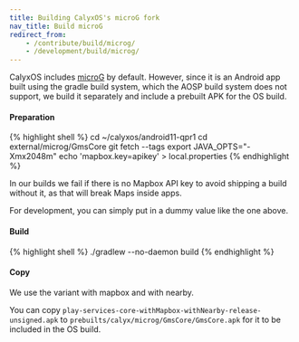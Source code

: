 ```yaml
---
title: Building CalyxOS's microG fork
nav_title: Build microG
redirect_from:
    - /contribute/build/microg/
    - /development/build/microg/
---
```


CalyxOS includes [microG](https://github.com/microG) by default. However, since it is an Android app built using the gradle build system, which the AOSP build system does not support, we build it separately and include a prebuilt APK for the OS build.

#### Preparation

{% highlight shell %}
cd ~/calyxos/android11-qpr1
cd external/microg/GmsCore
git fetch --tags
export JAVA_OPTS="-Xmx2048m"
echo 'mapbox.key=apikey' > local.properties
{% endhighlight %}

In our builds we fail if there is no Mapbox API key to avoid shipping a build without it, as that will break Maps inside apps.

For development, you can simply put in a dummy value like the one above.

#### Build

{% highlight shell %}
./gradlew --no-daemon build
{% endhighlight %}

#### Copy

We use the variant with mapbox and with nearby.

You can copy `play-services-core-withMapbox-withNearby-release-unsigned.apk` to `prebuilts/calyx/microg/GmsCore/GmsCore.apk` for it to be included in the OS build.